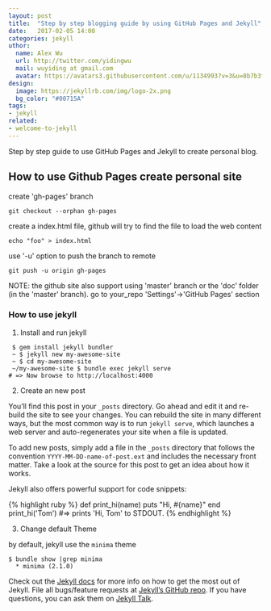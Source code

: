 ```yaml
---
layout: post
title:  "Step by step blogging guide by using GitHub Pages and Jekyll"
date:   2017-02-05 14:00
categories: jekyll 
uthor:
  name: Alex Wu 
  url: http://twitter.com/yidingwu
  mail: wuyiding at gmail.com
  avatar: https://avatars3.githubusercontent.com/u/1134993?v=3&u=8b7b3ffbf13c7228c6a5b85ef9faf065ff8a8db6&s=60
design:
  image: https://jekyllrb.com/img/logo-2x.png
  bg_color: "#00715A"
tags:
- jekyll 
related:
- welcome-to-jekyll
---
```

Step by step guide to use GitHub Pages and Jekyll to create personal blog.

## How to use Github Pages create personal site 

create 'gh-pages' branch

```
git checkout --orphan gh-pages
```

create a index.html file, github will try to find the file to load the web content

```
echo "foo" > index.html
```

use '-u' option to push the branch to remote 

```
git push -u origin gh-pages
```

NOTE: the github site also support using 'master' branch or the 'doc' folder (in the 'master' branch).
go to your_repo 'Settings'->'GitHub Pages' section

### How to use jekyll

1. Install and run jekyll 

```
 $ gem install jekyll bundler
 ~ $ jekyll new my-awesome-site
 ~ $ cd my-awesome-site
 ~/my-awesome-site $ bundle exec jekyll serve
# => Now browse to http://localhost:4000
```

2. Create an new post 

You’ll find this post in your `_posts` directory. Go ahead and edit it and re-build the site to see your changes. You can rebuild the site in many different ways, but the most common way is to run `jekyll serve`, which launches a web server and auto-regenerates your site when a file is updated.

To add new posts, simply add a file in the `_posts` directory that follows the convention `YYYY-MM-DD-name-of-post.ext` and includes the necessary front matter. Take a look at the source for this post to get an idea about how it works.

Jekyll also offers powerful support for code snippets:

{% highlight ruby %}
def print_hi(name)
  puts "Hi, #{name}"
end
print_hi('Tom')
#=> prints 'Hi, Tom' to STDOUT.
{% endhighlight %}

3. Change default Theme

by default, jekyll use the `minima` theme
```
$ bundle show |grep minima
  * minima (2.1.0)
```


Check out the [Jekyll docs][jekyll-docs] for more info on how to get the most out of Jekyll. File all bugs/feature requests at [Jekyll’s GitHub repo][jekyll-gh]. If you have questions, you can ask them on [Jekyll Talk][jekyll-talk].

[jekyll-docs]: https://jekyllrb.com/docs/home
[jekyll-gh]:   https://github.com/jekyll/jekyll
[jekyll-talk]: https://talk.jekyllrb.com/
